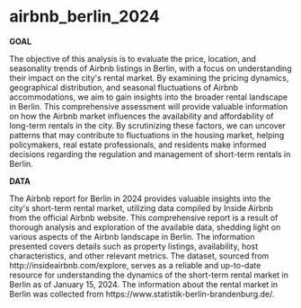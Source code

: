 # airbnb_berlin_2024

<p><strong>GOAL</strong></p>
<p>The objective of this analysis is to evaluate the price, location, and seasonality trends of Airbnb listings in Berlin, with a focus on understanding their impact on the city's rental market. By examining the pricing dynamics, geographical distribution, and seasonal fluctuations of Airbnb accommodations, we aim to gain insights into the broader rental landscape in Berlin. This comprehensive assessment will provide valuable information on how the Airbnb market influences the availability and affordability of long-term rentals in the city. By scrutinizing these factors, we can uncover patterns that may contribute to fluctuations in the housing market, helping policymakers, real estate professionals, and residents make informed decisions regarding the regulation and management of short-term rentals in Berlin.</p>

<p><strong>DATA</strong></p>
<p>The Airbnb report for Berlin in 2024 provides valuable insights into the city's short-term rental market, utilizing data compiled by Inside Airbnb from the official Airbnb website. This comprehensive report is a result of thorough analysis and exploration of the available data, shedding light on various aspects of the Airbnb landscape in Berlin. The information presented covers details such as property listings, availability, host characteristics, and other relevant metrics. The dataset, sourced from http://insideairbnb.com/explore, serves as a reliable and up-to-date resource for understanding the dynamics of the short-term rental market in Berlin as of January 15, 2024. The information about the rental market in Berlin was collected from https://www.statistik-berlin-brandenburg.de/.</p>

